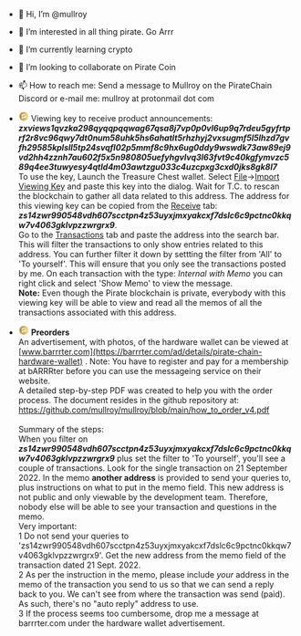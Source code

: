 - 👋 Hi, I’m @mullroy
- 👀 I’m interested in all thing pirate. Go Arrr
- 🌱 I’m currently learning crypto 
- 💞️ I’m looking to collaborate on Pirate Coin
- 📫 How to reach me: Send a message to Mullroy on the PirateChain Discord or e-mail me: mullroy at protonmail dot com
- <img src="pirate.png" width="18" height=18 title="Pirate logo"> Viewing key to receive product announcements:
<i><b>zxviews1qvzka298qyqqpqqwag67qsa8j7vp0p0vl6up9q7rdeu5gyfrtprf2r8vc96qwy7dt0num58uhk5hs6ahatlt5rhzhyj2vxsugmf5l5lhzd7gvfh29585kplsll5tp24svqfl02p5mmf8c9hx6ug0ddy9wswdk73aw89ej9vd2hh4zznh7au602f5x5n980805uefyhgvlvq3l63fvt9c40kgfymvzc589q4ee3tuwyesy4qtld4m03awtzgu033c4uzcpxg3cxd0jks8gk8l7</b></i><br>To use the key, Launch the Treasure Chest wallet. Select <u>File</u>-><u>Import Viewing Key</u> and paste this key into the dialog. Wait for T.C. to rescan the blockchain to gather all data related to this address. The address for this viewing key can be copied
from the <u>Receive</u> tab:
<i><b>zs14zwr990548vdh607scctpn4z53uyxjmxyakcxf7dslc6c9pctnc0kkqw7v4063gklvpzzwrgrx9</b></i>.<br>
Go to the <u>Transactions</u> tab and paste the address into the search bar. This will filter the transactions to
only show entries related to this address. You can further filter it down by settting the filter from 'All' to 
'To yourself'. This will ensure that you only see the transactions posted by me. On each transaction with the
type: <i>Internal with Memo</i> you can right click and select 'Show Memo' to view the message.<br>
<b>Note:</b> Even though the Pirate blockchain is private, everybody with this viewing key will be able to view 
and read all the memos of all the transactions associated with this address.

- <img src="pirate.png" width="18" height=18 title="Pirate logo"> <b>Preorders</b><br>
An advertisement, with photos, of the hardware wallet can be viewed at [www.barrrter.com](https://barrrter.com/ad/details/pirate-chain-hardware-wallet) . Note: You have to register and pay for a membership at bARRRter before you can use the messageing service on their website.<br>
A detailed step-by-step PDF was created to help you with the order process. The document resides in the github repository at:  https://github.com/mullroy/mullroy/blob/main/how_to_order_v4.pdf<br><br>
Summary of the steps:<br>
When you filter on <i><b>zs14zwr990548vdh607scctpn4z53uyxjmxyakcxf7dslc6c9pctnc0kkqw7v4063gklvpzzwrgrx9</b></i> plus
set the filter to 'To yourself', you'll see a couple of transactions. Look for the single transaction
on 21 September 2022. In the memo <b>another address</b> is provided to send your queries to, plus instructions on what to
put in the memo field. This new address is not public and only viewable by the development team. Therefore, nobody
else will be able to see your transaction and questions in the memo.<br>
Very important:<br>
1 Do not send your queries to 'zs14zwr990548vdh607scctpn4z53uyxjmxyakcxf7dslc6c9pctnc0kkqw7v4063gklvpzzwrgrx9'. Get the
new address from the memo field of the transaction dated 21 Sept. 2022.<br>
2 As per the instruction in the memo, please include <i>your</i> address in the memo of the transaction you 
send to us so that we can send a reply back to you. We can't see from where the transaction was send (paid). As such,
there's no "auto reply" address to use.<br>
3 If the process seems too cumbersome, drop me a message at barrrter.com under the hardware wallet advertisement.
<!---
mullroy/mullroy is a ✨ special ✨ repository because its `README.md` (this file) appears on your GitHub profile.
You can click the Preview link to take a look at your changes.
--->
